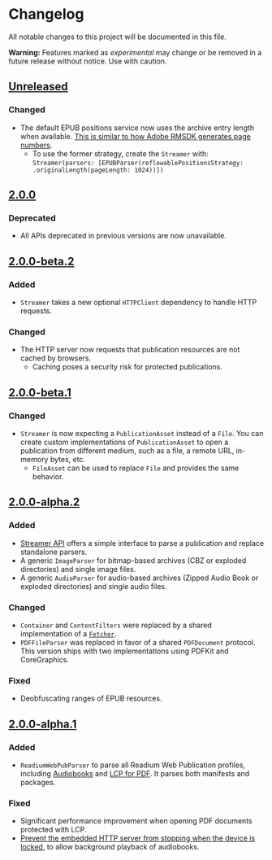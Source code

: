 # Changelog

All notable changes to this project will be documented in this file.

**Warning:** Features marked as *experimental* may change or be removed in a future release without notice. Use with caution.

## [Unreleased]

### Changed

* The default EPUB positions service now uses the archive entry length when available. [This is similar to how Adobe RMSDK generates page numbers](https://github.com/readium/architecture/issues/123).
    * To use the former strategy, create the `Streamer` with: `Streamer(parsers: [EPUBParser(reflowablePositionsStrategy: .originalLength(pageLength: 1024))])`


## [2.0.0]

### Deprecated

* All APIs deprecated in previous versions are now unavailable.


## [2.0.0-beta.2]

### Added

* `Streamer` takes a new optional `HTTPClient` dependency to handle HTTP requests.


### Changed

* The HTTP server now requests that publication resources are not cached by browsers.
  * Caching poses a security risk for protected publications.


## [2.0.0-beta.1]

### Changed

* `Streamer` is now expecting a `PublicationAsset` instead of a `File`. You can create custom implementations of
`PublicationAsset` to open a publication from different medium, such as a file, a remote URL, in-memory bytes, etc.
  * `FileAsset` can be used to replace `File` and provides the same behavior.
  

## [2.0.0-alpha.2]

### Added

* [Streamer API](https://readium.org/architecture/proposals/005-streamer-api) offers a simple interface to parse a publication and replace standalone parsers.
* A generic `ImageParser` for bitmap-based archives (CBZ or exploded directories) and single image files.
* A generic `AudioParser` for audio-based archives (Zipped Audio Book or exploded directories) and single audio files.

### Changed

* `Container` and `ContentFilters` were replaced by a shared implementation of a [`Fetcher`](https://readium.org/architecture/proposals/002-composite-fetcher-api).
* `PDFFileParser` was replaced in favor of a shared `PDFDocument` protocol. This version ships with two implementations using PDFKit and CoreGraphics.

### Fixed

* Deobfuscating ranges of EPUB resources.


## [2.0.0-alpha.1]

### Added

* `ReadiumWebPubParser` to parse all Readium Web Publication profiles, including [Audiobooks](https://readium.org/webpub-manifest/extensions/audiobook.html) and [LCP for PDF](https://readium.org/lcp-specs/notes/lcp-for-pdf.html). It parses both manifests and packages.

### Fixed

* Significant performance improvement when opening PDF documents protected with LCP.
* [Prevent the embedded HTTP server from stopping when the device is locked](https://github.com/readium/r2-streamer-swift/pull/163), to allow background playback of audiobooks.

[unreleased]: https://github.com/readium/r2-streamer-swift/compare/master...HEAD
[2.0.0-alpha.1]: https://github.com/readium/r2-streamer-swift/compare/1.2.5...2.0.0-alpha.1
[2.0.0-alpha.2]: https://github.com/readium/r2-streamer-swift/compare/2.0.0-alpha.1...2.0.0-alpha.2
[2.0.0-beta.1]: https://github.com/readium/r2-streamer-swift/compare/2.0.0-alpha.2...2.0.0-beta.1
[2.0.0-beta.2]: https://github.com/readium/r2-streamer-swift/compare/2.0.0-beta.1...2.0.0-beta.2
[2.0.0]: https://github.com/readium/r2-streamer-swift/compare/2.0.0-beta.2...2.0.0
